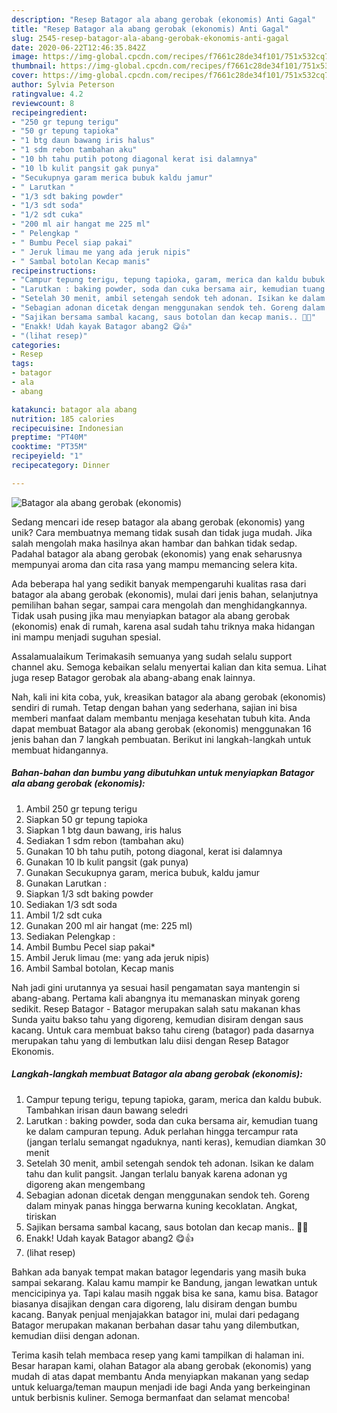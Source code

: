 ```yaml
---
description: "Resep Batagor ala abang gerobak (ekonomis) Anti Gagal"
title: "Resep Batagor ala abang gerobak (ekonomis) Anti Gagal"
slug: 2545-resep-batagor-ala-abang-gerobak-ekonomis-anti-gagal
date: 2020-06-22T12:46:35.842Z
image: https://img-global.cpcdn.com/recipes/f7661c28de34f101/751x532cq70/batagor-ala-abang-gerobak-ekonomis-foto-resep-utama.jpg
thumbnail: https://img-global.cpcdn.com/recipes/f7661c28de34f101/751x532cq70/batagor-ala-abang-gerobak-ekonomis-foto-resep-utama.jpg
cover: https://img-global.cpcdn.com/recipes/f7661c28de34f101/751x532cq70/batagor-ala-abang-gerobak-ekonomis-foto-resep-utama.jpg
author: Sylvia Peterson
ratingvalue: 4.2
reviewcount: 8
recipeingredient:
- "250 gr tepung terigu"
- "50 gr tepung tapioka"
- "1 btg daun bawang iris halus"
- "1 sdm rebon tambahan aku"
- "10 bh tahu putih potong diagonal kerat isi dalamnya"
- "10 lb kulit pangsit gak punya"
- "Secukupnya garam merica bubuk kaldu jamur"
- " Larutkan "
- "1/3 sdt baking powder"
- "1/3 sdt soda"
- "1/2 sdt cuka"
- "200 ml air hangat me 225 ml"
- " Pelengkap "
- " Bumbu Pecel siap pakai"
- " Jeruk limau me yang ada jeruk nipis"
- " Sambal botolan Kecap manis"
recipeinstructions:
- "Campur tepung terigu, tepung tapioka, garam, merica dan kaldu bubuk. Tambahkan irisan daun bawang seledri"
- "Larutkan : baking powder, soda dan cuka bersama air, kemudian tuang ke dalam campuran tepung. Aduk perlahan hingga tercampur rata (jangan terlalu semangat ngaduknya, nanti keras), kemudian diamkan 30 menit"
- "Setelah 30 menit, ambil setengah sendok teh adonan. Isikan ke dalam tahu dan kulit pangsit. Jangan terlalu banyak karena adonan yg digoreng akan mengembang"
- "Sebagian adonan dicetak dengan menggunakan sendok teh. Goreng dalam minyak panas hingga berwarna kuning kecoklatan. Angkat, tiriskan"
- "Sajikan bersama sambal kacang, saus botolan dan kecap manis.. 🤗🤗"
- "Enakk! Udah kayak Batagor abang2 😋👍"
- "(lihat resep)"
categories:
- Resep
tags:
- batagor
- ala
- abang

katakunci: batagor ala abang 
nutrition: 185 calories
recipecuisine: Indonesian
preptime: "PT40M"
cooktime: "PT35M"
recipeyield: "1"
recipecategory: Dinner

---
```



![Batagor ala abang gerobak (ekonomis)](https://img-global.cpcdn.com/recipes/f7661c28de34f101/751x532cq70/batagor-ala-abang-gerobak-ekonomis-foto-resep-utama.jpg)

Sedang mencari ide resep batagor ala abang gerobak (ekonomis) yang unik? Cara membuatnya memang tidak susah dan tidak juga mudah. Jika salah mengolah maka hasilnya akan hambar dan bahkan tidak sedap. Padahal batagor ala abang gerobak (ekonomis) yang enak seharusnya mempunyai aroma dan cita rasa yang mampu memancing selera kita.

Ada beberapa hal yang sedikit banyak mempengaruhi kualitas rasa dari batagor ala abang gerobak (ekonomis), mulai dari jenis bahan, selanjutnya pemilihan bahan segar, sampai cara mengolah dan menghidangkannya. Tidak usah pusing jika mau menyiapkan batagor ala abang gerobak (ekonomis) enak di rumah, karena asal sudah tahu triknya maka hidangan ini mampu menjadi suguhan spesial.

Assalamualaikum Terimakasih semuanya yang sudah selalu support channel aku. Semoga kebaikan selalu menyertai kalian dan kita semua. Lihat juga resep Batagor gerobak ala abang-abang enak lainnya.


Nah, kali ini kita coba, yuk, kreasikan batagor ala abang gerobak (ekonomis) sendiri di rumah. Tetap dengan bahan yang sederhana, sajian ini bisa memberi manfaat dalam membantu menjaga kesehatan tubuh kita. Anda dapat membuat Batagor ala abang gerobak (ekonomis) menggunakan 16 jenis bahan dan 7 langkah pembuatan. Berikut ini langkah-langkah untuk membuat hidangannya.

<!--inarticleads1-->

##### Bahan-bahan dan bumbu yang dibutuhkan untuk menyiapkan Batagor ala abang gerobak (ekonomis):

1. Ambil 250 gr tepung terigu
1. Siapkan 50 gr tepung tapioka
1. Siapkan 1 btg daun bawang, iris halus
1. Sediakan 1 sdm rebon (tambahan aku)
1. Gunakan 10 bh tahu putih, potong diagonal, kerat isi dalamnya
1. Gunakan 10 lb kulit pangsit (gak punya)
1. Gunakan Secukupnya garam, merica bubuk, kaldu jamur
1. Gunakan  Larutkan :
1. Siapkan 1/3 sdt baking powder
1. Sediakan 1/3 sdt soda
1. Ambil 1/2 sdt cuka
1. Gunakan 200 ml air hangat (me: 225 ml)
1. Sediakan  Pelengkap :
1. Ambil  Bumbu Pecel siap pakai*
1. Ambil  Jeruk limau (me: yang ada jeruk nipis)
1. Ambil  Sambal botolan, Kecap manis


Nah jadi gini urutannya ya sesuai hasil pengamatan saya mantengin si abang-abang. Pertama kali abangnya itu memanaskan minyak goreng sedikit. Resep Batagor - Batagor merupakan salah satu makanan khas Sunda yaitu bakso tahu yang digoreng, kemudian disiram dengan saus kacang. Untuk cara membuat bakso tahu cireng (batagor) pada dasarnya merupakan tahu yang di lembutkan lalu diisi dengan Resep Batagor Ekonomis. 

<!--inarticleads2-->

##### Langkah-langkah membuat Batagor ala abang gerobak (ekonomis):

1. Campur tepung terigu, tepung tapioka, garam, merica dan kaldu bubuk. Tambahkan irisan daun bawang seledri
1. Larutkan : baking powder, soda dan cuka bersama air, kemudian tuang ke dalam campuran tepung. Aduk perlahan hingga tercampur rata (jangan terlalu semangat ngaduknya, nanti keras), kemudian diamkan 30 menit
1. Setelah 30 menit, ambil setengah sendok teh adonan. Isikan ke dalam tahu dan kulit pangsit. Jangan terlalu banyak karena adonan yg digoreng akan mengembang
1. Sebagian adonan dicetak dengan menggunakan sendok teh. Goreng dalam minyak panas hingga berwarna kuning kecoklatan. Angkat, tiriskan
1. Sajikan bersama sambal kacang, saus botolan dan kecap manis.. 🤗🤗
1. Enakk! Udah kayak Batagor abang2 😋👍
1. (lihat resep)


Bahkan ada banyak tempat makan batagor legendaris yang masih buka sampai sekarang. Kalau kamu mampir ke Bandung, jangan lewatkan untuk mencicipinya ya. Tapi kalau masih nggak bisa ke sana, kamu bisa. Batagor biasanya disajikan dengan cara digoreng, lalu disiram dengan bumbu kacang. Banyak penjual menjajakkan batagor ini, mulai dari pedagang Batagor merupakan makanan berbahan dasar tahu yang dilembutkan, kemudian diisi dengan adonan. 

Terima kasih telah membaca resep yang kami tampilkan di halaman ini. Besar harapan kami, olahan Batagor ala abang gerobak (ekonomis) yang mudah di atas dapat membantu Anda menyiapkan makanan yang sedap untuk keluarga/teman maupun menjadi ide bagi Anda yang berkeinginan untuk berbisnis kuliner. Semoga bermanfaat dan selamat mencoba!
